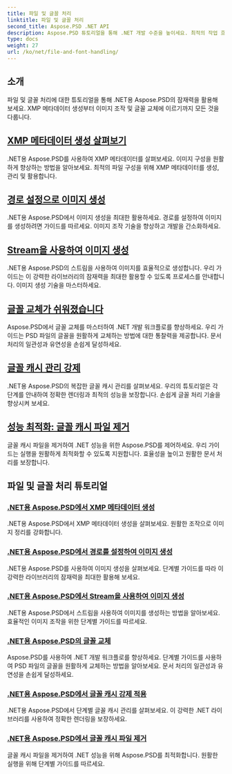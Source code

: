 ```yaml
---
title: 파일 및 글꼴 처리
linktitle: 파일 및 글꼴 처리
second_title: Aspose.PSD .NET API
description: Aspose.PSD 튜토리얼을 통해 .NET 개발 수준을 높이세요. 최적의 작업 흐름 효율성을 위한 글꼴 교체, XMP 메타데이터 생성 및 캐시 관리에 대해 알아보세요.
type: docs
weight: 27
url: /ko/net/file-and-font-handling/
---
```

## 소개

파일 및 글꼴 처리에 대한 튜토리얼을 통해 .NET용 Aspose.PSD의 잠재력을 활용해 보세요. XMP 메타데이터 생성부터 이미지 조작 및 글꼴 교체에 이르기까지 모든 것을 다룹니다.

## [XMP 메타데이터 생성 살펴보기](./create-xmp-metadata/)
.NET용 Aspose.PSD를 사용하여 XMP 메타데이터를 살펴보세요. 이미지 구성을 원활하게 향상하는 방법을 알아보세요. 최적의 파일 구성을 위해 XMP 메타데이터를 생성, 관리 및 활용합니다.

## [경로 설정으로 이미지 생성](./create-images-setting-path/)
.NET용 Aspose.PSD에서 이미지 생성을 최대한 활용하세요. 경로를 설정하여 이미지를 생성하려면 가이드를 따르세요. 이미지 조작 기술을 향상하고 개발을 간소화하세요.

## [Stream을 사용하여 이미지 생성](./create-images-using-stream/)
.NET용 Aspose.PSD의 스트림을 사용하여 이미지를 효율적으로 생성합니다. 우리 가이드는 이 강력한 라이브러리의 잠재력을 최대한 활용할 수 있도록 프로세스를 안내합니다. 이미지 생성 기술을 마스터하세요.

## [글꼴 교체가 쉬워졌습니다](./font-replacement/)
Aspose.PSD에서 글꼴 교체를 마스터하여 .NET 개발 워크플로를 향상하세요. 우리 가이드는 PSD 파일의 글꼴을 원활하게 교체하는 방법에 대한 통찰력을 제공합니다. 문서 처리의 일관성과 유연성을 손쉽게 달성하세요.

## [글꼴 캐시 관리 강제](./force-font-cache/)
.NET용 Aspose.PSD의 복잡한 글꼴 캐시 관리를 살펴보세요. 우리의 튜토리얼은 각 단계를 안내하여 정확한 렌더링과 최적의 성능을 보장합니다. 손쉽게 글꼴 처리 기술을 향상시켜 보세요.

## [성능 최적화: 글꼴 캐시 파일 제거](./remove-font-cache-files/)
글꼴 캐시 파일을 제거하여 .NET 성능을 위한 Aspose.PSD를 제어하세요. 우리 가이드는 실행을 원활하게 최적화할 수 있도록 지원합니다. 효율성을 높이고 원활한 문서 처리를 보장합니다.

## 파일 및 글꼴 처리 튜토리얼
### [.NET용 Aspose.PSD에서 XMP 메타데이터 생성](./create-xmp-metadata/)
.NET용 Aspose.PSD에서 XMP 메타데이터 생성을 살펴보세요. 원활한 조작으로 이미지 정리를 강화합니다.
### [.NET용 Aspose.PSD에서 경로를 설정하여 이미지 생성](./create-images-setting-path/)
.NET용 Aspose.PSD를 사용하여 이미지 생성을 살펴보세요. 단계별 가이드를 따라 이 강력한 라이브러리의 잠재력을 최대한 활용해 보세요.
### [.NET용 Aspose.PSD에서 Stream을 사용하여 이미지 생성](./create-images-using-stream/)
.NET용 Aspose.PSD에서 스트림을 사용하여 이미지를 생성하는 방법을 알아보세요. 효율적인 이미지 조작을 위한 단계별 가이드를 따르세요.
### [.NET용 Aspose.PSD의 글꼴 교체](./font-replacement/)
Aspose.PSD를 사용하여 .NET 개발 워크플로를 향상하세요. 단계별 가이드를 사용하여 PSD 파일의 글꼴을 원활하게 교체하는 방법을 알아보세요. 문서 처리의 일관성과 유연성을 손쉽게 달성하세요.
### [.NET용 Aspose.PSD에서 글꼴 캐시 강제 적용](./force-font-cache/)
.NET용 Aspose.PSD에서 단계별 글꼴 캐시 관리를 살펴보세요. 이 강력한 .NET 라이브러리를 사용하여 정확한 렌더링을 보장하세요. 
### [.NET용 Aspose.PSD에서 글꼴 캐시 파일 제거](./remove-font-cache-files/)
글꼴 캐시 파일을 제거하여 .NET 성능을 위해 Aspose.PSD를 최적화합니다. 원활한 실행을 위해 단계별 가이드를 따르세요.